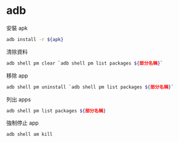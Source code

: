 # adb

安裝 apk

```bash
adb install -r ${apk}
```

清除資料

```bash
adb shell pm clear `adb shell pm list packages ${部分名稱}`
```

移除 app

```bash
adb shell pm uninstall `adb shell pm list packages ${部分名稱}`
```

列出 apps

```bash
adb shell pm list packages ${部分名稱}
```

強制停止 app

```bash
adb shell am kill
```